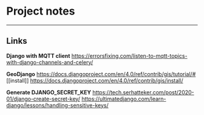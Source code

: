 # Project notes #
_________________

## Links ##
**Django with MQTT client**
https://errorsfixing.com/listen-to-mqtt-topics-with-django-channels-and-celery/

**GeoDjango**
https://docs.djangoproject.com/en/4.0/ref/contrib/gis/tutorial/#
[[install]] https://docs.djangoproject.com/en/4.0/ref/contrib/gis/install/

**Generate DJANGO_SECRET_KEY**
https://tech.serhatteker.com/post/2020-01/django-create-secret-key/
https://ultimatedjango.com/learn-django/lessons/handling-sensitive-keys/


